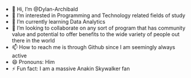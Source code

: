 - 👋 Hi, I’m @Dylan-Archibald
- 👀 I’m interested in Programming and Technology related fields of study
- 🌱 I’m currently learning Data Analytics 
- 💞️ I’m looking to collaborate on any sort of program that has community value and potential to offer benefits to the wide variety of people out there in the world
- 📫 How to reach me is through Github since I am seemingly always active 
- 😄 Pronouns: Him
- ⚡ Fun fact: I am a massive Anakin Skywalker fan 

<!---
Dylan-Archibald/Dylan-Archibald is a ✨ special ✨ repository because its `README.md` (this file) appears on your GitHub profile.
You can click the Preview link to take a look at your changes.
--->
